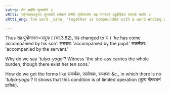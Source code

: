 ```yaml
---
sutra: तेन सहेति तुल्ययोगे ॥
vRtti: सहेत्येतच्छत्रुरूप तुल्ययोगे वर्नमानं तेनेति तृतीयान्तेन सह समस्यते बहुव्रीहिश्च समासो भवति ॥
vRtti_eng: The word _saha_ 'together is compounded with a word ending with the third case-affix and the compound is _Bahuvrihi_; provided that, the companion and the person accompanied are equally affected by any, action or thing, in the same manner.

---
```

Thus सह पुत्रोणागतः=सपुत्रः ( (VI.3.82), सह changed to स ) 'he has come accompanied by his son'. सच्छात्रः 'accompanied by the pupil.' सकर्मकरः 'accompanied by the servant.'

Why do we say '_tulya_-_yoga_'? Witness 'the she-ass carries the whole burden, though there exist her ten sons.'

How do we get the forms like  सकर्मकः, सलोमकः, सपक्षकः &c., in which there is no '_tulya_-_yoga_'? It shows that this condition is of limited operation (तुल्य गोगबचनं प्रायिकं). 